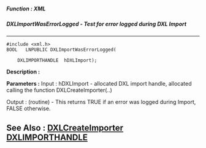 ##### Function : XML
##### DXLImportWasErrorLogged - Test for error logged during DXL Import
---
```
#include <xml.h>
BOOL   LNPUBLIC DXLImportWasErrorLogged(

	DXLIMPORTHANDLE  hDXLImport);
```
**Description :**



**Parameters :**
Input :
hDXLImport  -  allocated DXL import handle, allocated calling the function DXLCreateImporter(..)

Output :
(routine)  -  This returns TRUE if an error was logged during Import, FALSE otherwise. 



**See Also :**
[DXLCreateImporter](/domino-c-api-docs/reference/Func/DXLCreateImporter)
[DXLIMPORTHANDLE](/domino-c-api-docs/reference/Data/DXLIMPORTHANDLE)
---
